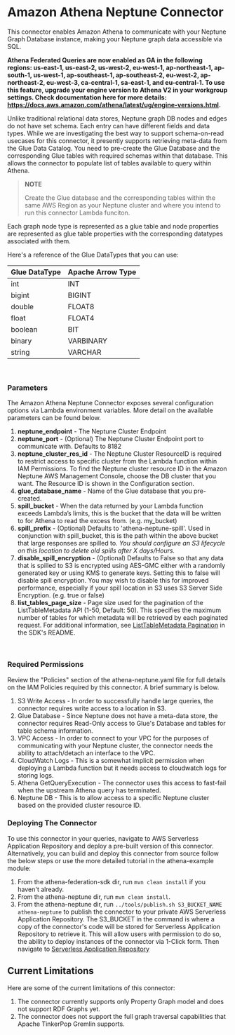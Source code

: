 # Amazon Athena Neptune Connector

This connector enables Amazon Athena to communicate with your Neptune Graph Database instance, making your Neptune graph data accessible via SQL.

**Athena Federated Queries are now enabled as GA in the following regions: us-east-1, us-east-2, us-west-2, eu-west-1, ap-northeast-1, ap-south-1, us-west-1, ap-southeast-1, ap-southeast-2, eu-west-2, ap-northeast-2, eu-west-3, ca-central-1, sa-east-1, and eu-central-1. To use this feature, upgrade your engine version to Athena V2 in your workgroup settings. Check documentation here for more details: https://docs.aws.amazon.com/athena/latest/ug/engine-versions.html.**

Unlike traditional relational data stores, Neptune graph DB nodes and edges do not have set schema. Each entry can have different fields and data types. While we are investigating the best way to support schema-on-read usecases for this connector, it presently supports retrieving meta-data from the Glue Data Catalog. You need to pre-create the Glue Database and the corresponding Glue tables with required schemas within that database. This allows the connector to populate list of tables available to query within Athena. 

> **NOTE**
>
> Create the Glue database and the corresponding tables within the same AWS Region as your Neptune cluster and where you intend to run this connector Lambda funciton.

Each graph node type is represented as a glue table and node properties are represented as glue table properties with the corresponding datatypes associated with them.

Here's a reference of the Glue DataTypes that you can use:
        
|Glue DataType|Apache Arrow Type|
|-------------|-----------------|
|int|INT|
|bigint|BIGINT|
|double|FLOAT8|
|float|FLOAT4|
|boolean|BIT|
|binary|VARBINARY|
|string|VARCHAR|

<br/>

### Parameters

The Amazon Athena Neptune Connector exposes several configuration options via Lambda environment variables. More detail on the available parameters can be found below.

1. **neptune_endpoint** - The Neptune Cluster Endpoint 
2. **neptune_port** - (Optional) The Neptune Cluster Endpoint port to communicate with. Defaults to 8182
3. **neptune_cluster_res_id** - The Neptune Cluster ResourceID is required to restrict access to specific cluster from the Lambda function within IAM Permissions. To find the Neptune cluster resource ID in the Amazon Neptune AWS Management Console, choose the DB cluster that you want. The Resource ID is shown in the Configuration section.
4. **glue_database_name** - Name of the Glue database that you pre-created.
5. **spill_bucket** - When the data returned by your Lambda function exceeds Lambda’s limits, this is the bucket that the data will be written to for Athena to read the excess from. (e.g. my_bucket)
6. **spill_prefix** - (Optional) Defaults to 'athena-neptune-spill'. Used in conjunction with spill_bucket, this is the path within the above bucket that large responses are spilled to. *You should configure an S3 lifecycle on this location to delete old spills after X days/Hours.*
7. **disable_spill_encryption** - (Optional) Defaults to False so that any data that is spilled to S3 is encrypted using AES-GMC either with a randomly generated key or using KMS to generate keys. Setting this to false will disable spill encryption. You may wish to disable this for improved performance, especially if your spill location in S3 uses S3 Server Side Encryption. (e.g. true or false)
8. **list_tables_page_size** - Page size used for the pagination of the ListTableMetadata API (1-50, Default: 50).
   This specifies the maximum number of tables for which metadata will be retrieved by each paginated request.
   For additional information, see [ListTableMetadata Pagination](https://github.com/awslabs/aws-athena-query-federation/blob/master/athena-federation-sdk/README.md#ListTableMetadata-Pagination)
   in the SDK's README.

<br/>

### Required Permissions

Review the "Policies" section of the athena-neptune.yaml file for full details on the IAM Policies required by this connector. A brief summary is below.

1. S3 Write Access - In order to successfully handle large queries, the connector requires write access to a location in S3. 
2. Glue Database - Since Neptune does not have a meta-data store, the connector requires Read-Only access to Glue's Database and tables for table schema information.
4. VPC Access - In order to connect to your VPC for the purposes of communicating with your Neptune cluster, the connector needs the ability to attach/detach an interface to the VPC.
5. CloudWatch Logs - This is a somewhat implicit permission when deploying a Lambda function but it needs access to cloudwatch logs for storing logs.
6. Athena GetQueryExecution - The connector uses this access to fast-fail when the upstream Athena query has terminated.
7. Neptune DB - This is to allow access to a specific Neptune cluster based on the provided cluster resource ID.

### Deploying The Connector

To use this connector in your queries, navigate to AWS Serverless Application Repository and deploy a pre-built version of this connector. Alternatively, you can build and deploy this connector from source follow the below steps or use the more detailed tutorial in the athena-example module:

1. From the athena-federation-sdk dir, run `mvn clean install` if you haven't already.
2. From the athena-neptune dir, run `mvn clean install`.
3. From the athena-neptune dir, run  `../tools/publish.sh S3_BUCKET_NAME athena-neptune` to publish the connector to your private AWS Serverless Application Repository. The S3_BUCKET in the command is where a copy of the connector's code will be stored for Serverless Application Repository to retrieve it. This will allow users with permission to do so, the ability to deploy instances of the connector via 1-Click form. Then navigate to [Serverless Application Repository](https://aws.amazon.com/serverless/serverlessrepo)


## Current Limitations

Here are some of the current limitations of this connector:

1. The connector currently supports only Property Graph model and does not support RDF Graphs yet.
2. The connector does not support the full graph traversal capabilities that Apache TinkerPop Gremlin supports. 


